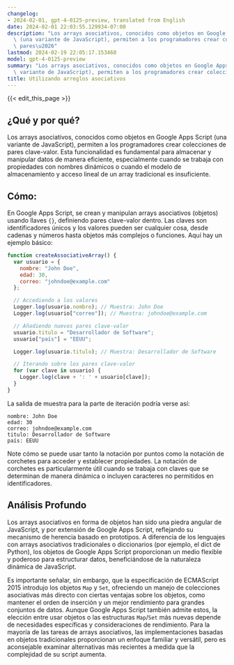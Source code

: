 ```yaml
---
changelog:
- 2024-02-01, gpt-4-0125-preview, translated from English
date: 2024-02-01 22:03:55.129934-07:00
description: "Los arrays asociativos, conocidos como objetos en Google Apps Script\
  \ (una variante de JavaScript), permiten a los programadores crear colecciones de\
  \ pares\u2026"
lastmod: 2024-02-19 22:05:17.153460
model: gpt-4-0125-preview
summary: "Los arrays asociativos, conocidos como objetos en Google Apps Script (una\
  \ variante de JavaScript), permiten a los programadores crear colecciones de pares\u2026"
title: Utilizando arreglos asociativos
---
```


{{< edit_this_page >}}

## ¿Qué y por qué?

Los arrays asociativos, conocidos como objetos en Google Apps Script (una variante de JavaScript), permiten a los programadores crear colecciones de pares clave-valor. Esta funcionalidad es fundamental para almacenar y manipular datos de manera eficiente, especialmente cuando se trabaja con propiedades con nombres dinámicos o cuando el modelo de almacenamiento y acceso lineal de un array tradicional es insuficiente.

## Cómo:

En Google Apps Script, se crean y manipulan arrays asociativos (objetos) usando llaves `{}`, definiendo pares clave-valor dentro. Las claves son identificadores únicos y los valores pueden ser cualquier cosa, desde cadenas y números hasta objetos más complejos o funciones. Aquí hay un ejemplo básico:

```javascript
function createAssociativeArray() {
  var usuario = {
    nombre: "John Doe",
    edad: 30,
    correo: "johndoe@example.com"
  };

  // Accediendo a los valores
  Logger.log(usuario.nombre); // Muestra: John Doe
  Logger.log(usuario["correo"]); // Muestra: johndoe@example.com

  // Añadiendo nuevos pares clave-valor
  usuario.titulo = "Desarrollador de Software";
  usuario["país"] = "EEUU";

  Logger.log(usuario.titulo); // Muestra: Desarrollador de Software

  // Iterando sobre los pares clave-valor
  for (var clave in usuario) {
    Logger.log(clave + ': ' + usuario[clave]);
  }
}
```

La salida de muestra para la parte de iteración podría verse así:
```
nombre: John Doe
edad: 30
correo: johndoe@example.com
titulo: Desarrollador de Software
país: EEUU
```

Note cómo se puede usar tanto la notación por puntos como la notación de corchetes para acceder y establecer propiedades. La notación de corchetes es particularmente útil cuando se trabaja con claves que se determinan de manera dinámica o incluyen caracteres no permitidos en identificadores.

## Análisis Profundo

Los arrays asociativos en forma de objetos han sido una piedra angular de JavaScript, y por extensión de Google Apps Script, reflejando su mecanismo de herencia basado en prototipos. A diferencia de los lenguajes con arrays asociativos tradicionales o diccionarios (por ejemplo, el dict de Python), los objetos de Google Apps Script proporcionan un medio flexible y poderoso para estructurar datos, beneficiándose de la naturaleza dinámica de JavaScript.

Es importante señalar, sin embargo, que la especificación de ECMAScript 2015 introdujo los objetos `Map` y `Set`, ofreciendo un manejo de colecciones asociativas más directo con ciertas ventajas sobre los objetos, como mantener el orden de inserción y un mejor rendimiento para grandes conjuntos de datos. Aunque Google Apps Script también admite estos, la elección entre usar objetos o las estructuras `Map`/`Set` más nuevas depende de necesidades específicas y consideraciones de rendimiento. Para la mayoría de las tareas de arrays asociativos, las implementaciones basadas en objetos tradicionales proporcionan un enfoque familiar y versátil, pero es aconsejable examinar alternativas más recientes a medida que la complejidad de su script aumenta.
